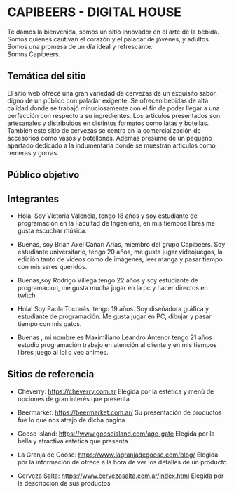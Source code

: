# CAPIBEERS - DIGITAL HOUSE  

Te damos la bienvenida, somos un sitio innovador en el arte de la bebida.  
Somos quienes cautivan el corazón y el paladar de jóvenes, y adultos.  
Somos una promesa de un día ideal y refrescante.  
Somos Capibeers.

## Temática del sitio  
El sitio web ofrecé una gran variedad de cervezas de un exquisito sabor, digno de un público con paladar exigente.
Se ofrecen bebidas de alta calidad donde se trabajó minuciosamente con el fin de poder llegar a una perfección con respecto a su ingredientes. Los articulos presentados son artesanales y distribuidos en distintos formatos como latas y botellas. También este sitio de cervezas se centra en la comercialización de accesorios como vasos y botellones. Además presume de un pequeño apartado dedicado a la indumentaria donde se muestran articulos como remeras y gorras. 

## Público objetivo
  

## Integrantes  
* Hola. Soy  Victoria Valencia, tengo 18 años y soy estudiante de programación en la Facultad de Ingenieria, en mis tiempos libres me gusta escuchar música.

* Buenas, soy Brian Axel Cañari Arias, miembro del grupo Capibeers. Soy estudiante universitario, tengo 20 años, me gusta jugar videojuegos, la edición tanto de vídeos como de imágenes, leer manga y pasar tiempo con mis seres queridos.

* Buenas,soy Rodrigo Villega tengo 22 años y soy estudiante de programacion, me gusta mucha jugar en la pc y hacer directos en twitch.

* Hola! Soy Paola Toconás, tengo 19 años. Soy diseñadora gráfica y estudiante de programación. Me gusta jugar en PC, dibujar y pasar tiempo con mis gatos.

*  Buenas , mi nombre es Maximiliano Leandro Antenor tengo 21 años estudio programación trabajo en atención al cliente y en mis tiempos libres juego al lol o veo animes.  

## Sitios de referencia

* Cheverry: https://cheverry.com.ar
Elegida por la estética y menú de opciones de gran interés que presenta

* Beermarket: https://beermarket.com.ar/
Su presentación de productos fue lo que nos atrajo de dicha pagína

* Goose island: https://www.gooseisland.com/age-gate
Elegida por la bella y atractiva estética que presenta

* La Granja de Goose: https://www.lagranjadegoose.com/blog/
Elegida por la información de ofrece a la hora de ver los detalles de un producto

* Cerveza Salta: https://www.cervezasalta.com.ar/index.html
Elegida por la descripción de sus productos
 


 
